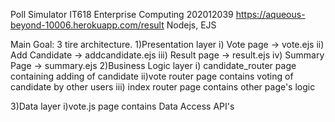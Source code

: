 
Poll Simulator
IT618 Enterprise Computing
202012039
https://aqueous-beyond-10006.herokuapp.com/result
Nodejs, EJS

Main Goal: 3 tire architecture.
1)Presentation layer 
          i) Vote page -> vote.ejs
          ii) Add Candidate -> addcandidate.ejs
          iii) Result page -> result.ejs
          iv) Summary Page -> summary.ejs
2)Business Logic layer
          i) candidate_router page containing adding of candidate
          ii)vote router page contains voting of candidate by other users
          iii) index router page contains other page's logic

3)Data layer 
          i)vote.js page contains Data Access API's
